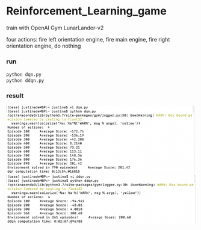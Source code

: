 # Reinforcement_Learning_game
train with OpenAI Gym LunarLander-v2

four actions: fire left orientation engine, fire main engine, fire right orientation engine, do nothing

### run
```
python dqn.py
python ddqn.py
```
### result
![image](https://github.com/JiaxinTong1996/Reinforcement_Learning_game/blob/main/img/dqn_result.png)
![image](https://github.com/JiaxinTong1996/Reinforcement_Learning_game/blob/main/img/ddqn_result.png)



